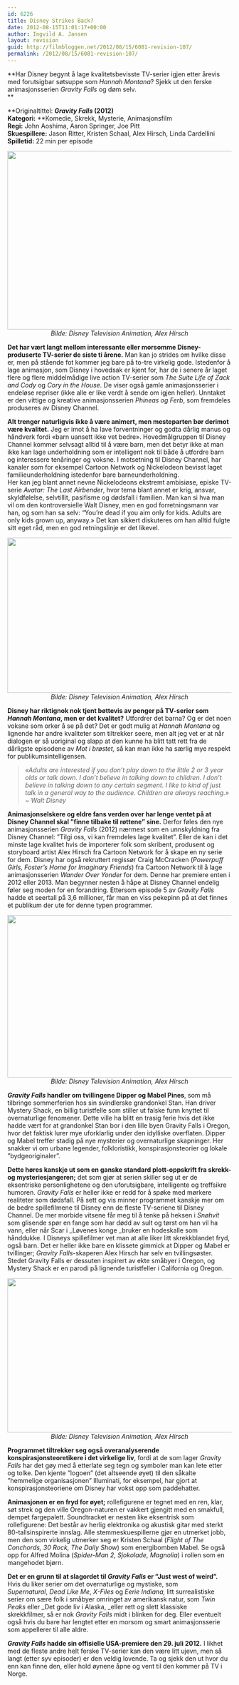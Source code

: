 ```yaml
---
id: 6226
title: Disney Strikes Back?
date: 2012-08-15T11:01:17+00:00
author: Ingvild A. Jansen
layout: revision
guid: http://filmbloggen.net/2012/08/15/6081-revision-107/
permalink: /2012/08/15/6081-revision-107/
---
```

**Har Disney begynt å lage kvalitetsbevisste TV-serier igjen etter årevis med forutsigbar søtsuppe som _Hannah Montana_? Sjekk ut den ferske animasjonsserien _Gravity Falls_ og døm selv.  
** 

 **Originaltittel: **_Gravity Falls_ (2012)  
**Kategori:**** **Komedie, Skrekk, Mysterie, Animasjonsfilm  
**Regi:** John Aoshima, Aaron Springer, Joe Pitt  
**Skuespillere:** Jason Ritter, Kristen Schaal, Alex Hirsch, Linda Cardellini  
**Spilletid:** 22 min per episode

<p style="text-align: center">
  <img class="size-full wp-image-6089 aligncenter" src="http://filmbloggen.net/wp-content/uploads//2012/08/disney-gravity-falls-01.jpg" alt="" width="600" height="400" /> <em>Bilde: Disney Television Animation, Alex Hirsch</em>
</p>

**Det har vært langt mellom interessante eller morsomme Disney-produserte TV-serier de siste ti årene.** Man kan jo strides om hvilke disse er, men på stående fot kommer jeg bare på to-tre virkelig gode. Istedenfor å lage animasjon, som Disney i hovedsak er kjent for, har de i senere år laget flere og flere middelmådige live action TV-serier som _The Suite Life of Zack and Cody_ og _Cory in the House_. De viser også gamle animasjonsserier i endeløse repriser (ikke alle er like verdt å sende om igjen heller). Unntaket er den vittige og kreative animasjonsserien _Phineas og Ferb_, som fremdeles produseres av Disney Channel.

**Alt trenger naturligvis ikke å være animert, men mesteparten bør derimot være kvalitet.** Jeg er imot å ha lave forventninger og godta dårlig manus og håndverk fordi &laquo;barn uansett ikke vet bedre&raquo;. Hovedmålgruppen til Disney Channel kommer selvsagt alltid til å være barn, men det betyr ikke at man ikke kan lage underholdning som er intelligent nok til både å utfordre barn og interessere tenåringer og voksne. I motsetning til Disney Channel, har kanaler som for eksempel Cartoon Network og Nickelodeon bevisst laget familieunderholdning istedenfor bare barneunderholdning.  
Her kan jeg blant annet nevne Nickelodeons ekstremt ambisiøse, episke TV-serie _Avatar: The Last Airbender_, hvor tema blant annet er krig, ansvar, skyldfølelse, selvtillit, pasifisme og dødsfall i familien. Man kan si hva man vil om den kontroversielle Walt Disney, men en god forretningsmann var han, og som han sa selv: “You’re dead if you aim only for kids. Adults are only kids grown up, anyway.&raquo; Det kan sikkert diskuteres om han alltid fulgte sitt eget råd, men en god retningslinje er det likevel.

<p style="text-align: center">
  <a href="http://filmbloggen.net/?attachment_id=6107" rel="attachment wp-att-6107"><img class="aligncenter size-large wp-image-6107" src="http://filmbloggen.net/wp-content/uploads//2012/08/Nessie1-620x348.jpg" alt="" width="620" height="348" /></a><em>Bilde: Disney Television Animation, Alex Hirsch</em>
</p>

**Disney har riktignok nok tjent bøttevis av penger på TV-serier som _Hannah Montana_, men er det kvalitet?** Utfordrer det barna? Og er det noen voksne som orker å se på det? Det er godt mulig at _Hannah Montana_ og lignende har andre kvaliteter som tiltrekker seere, men alt jeg vet er at når dialogen er så uoriginal og slapp at den kunne ha blitt tatt rett fra de dårligste episodene av _Mot i brøstet,_ så kan man ikke ha særlig mye respekt for publikumsintelligensen.

> _&laquo;Adults are interested if you don&#8217;t play down to the little 2 or 3 year olds or talk down. I don&#8217;t believe in talking down to children. I don&#8217;t believe in talking down to any certain segment. I like to kind of just talk in a general way to the audience. Children are always reaching.&raquo; ~ Walt Disney_

**Animasjonselskere og eldre fans verden over har lenge ventet på at Disney Channel skal ”finne tilbake til røttene” sine.** Derfor føles den nye animasjonsserien _Gravity Falls_ (2012) nærmest som en unnskyldning fra Disney Channel: ”Tilgi oss, vi kan fremdeles lage kvalitet”. Eller de kan i det minste lage kvalitet hvis de importerer folk som skribent, produsent og storyboard artist Alex Hirsch fra Cartoon Network for å skape en ny serie for dem. Disney har også rekruttert regissør Craig McCracken (_Powerpuff Girls, Foster’s Home for Imaginary Friends_) fra Cartoon Network til å lage animasjonsserien _Wander Over Yonder_ for dem. Denne har premiere enten i 2012 eller 2013. Man begynner nesten å håpe at Disney Channel endelig føler seg moden for en forandring. Ettersom episode 5 av _Gravity Falls_ hadde et seertall på 3,6 millioner, får man en viss pekepinn på at det finnes et publikum der ute for denne typen programmer.

<p style="text-align: center">
  <a href="http://filmbloggen.net/?attachment_id=6085" rel="attachment wp-att-6085"><img class="aligncenter size-large wp-image-6085" src="http://filmbloggen.net/wp-content/uploads//2012/08/Main_characters_of_Gravity_Falls-620x364.jpg" alt="" width="620" height="364" /></a><em>Bilde: Disney Television Animation, Alex Hirsch</em>
</p>

**_Gravity Falls_ handler om tvillingene Dipper og Mabel Pines**, som må tilbringe sommerferien hos sin svindlerske grandonkel Stan. Han driver Mystery Shack, en billig turistfelle som stiller ut falske funn knyttet til overnaturlige fenomener. Dette ville ha blitt en trasig ferie hvis det ikke hadde vært for at grandonkel Stan bor i den lille byen Gravity Falls i Oregon, hvor det faktisk lurer mye uforklarlig under den idylliske overflaten. Dipper og Mabel treffer stadig på nye mysterier og overnaturlige skapninger. Her snakker vi om urbane legender, folkloristikk, konspirasjonsteorier og lokale ”bydgeoriginaler”.

**Dette høres kanskje ut som en ganske standard plott-oppskrift fra skrekk- og mysteriesjangeren;** det som gjør at serien skiller seg ut er de eksentriske personlighetene og den uforutsigbare, intelligente og treffsikre humoren. _Gravity Falls_ er heller ikke er redd for å spøke med mørkere realiteter som dødsfall. På sett og vis minner programmet kanskje mer om de bedre spillefilmene til Disney enn de fleste TV-seriene til Disney Channel. De mer morbide vitsene får meg til å tenke på heksen i _Snøhvit_ som glisende spør en fange som har dødd av sult og tørst om han vil ha vann, eller når Scar i _Løvenes konge _bruker en hodeskalle som hånddukke. I Disneys spillefilmer vet man at alle liker litt skrekkblandet fryd, også barn. Det er heller ikke bare en klissete gimmick at Dipper og Mabel er tvillinger; _Gravity Falls_-skaperen Alex Hirsch har selv en tvillingsøster. Stedet Gravity Falls er dessuten inspirert av ekte småbyer i Oregon, og Mystery Shack er en parodi på lignende turistfeller i California og Oregon.

<p style="text-align: center">
  <a href="http://filmbloggen.net/?attachment_id=6104" rel="attachment wp-att-6104"><img class="aligncenter size-large wp-image-6104" src="http://filmbloggen.net/wp-content/uploads//2012/08/Illuminati4-620x346.jpg" alt="" width="620" height="346" /></a><em>Bilde: Disney Television Animation, Alex Hirsch</em>
</p>

<p style="text-align: left">
  <strong>Programmet tiltrekker seg også overanalyserende konspirasjonsteoretikere i det virkelige liv</strong>, fordi at de som lager <em>Gravity Falls</em> har det gøy med å etterlate seg tegn og symboler man kan lete etter og tolke. Den kjente ”logoen” (det altseende øyet) til den såkalte ”hemmelige organisasjonen” Illuminati, for eksempel, har gjort at konspirasjonsteoriene om Disney har vokst opp som paddehatter.
</p>

**Animasjonen er en fryd for øyet;** rollefigurene er tegnet med en ren, klar, søt strek og den ville Oregon-naturen er vakkert gjengitt med en smakfull, dempet fargepalett. Soundtracket er nesten like eksentrisk som rollefigurene: Det består av herlig elektronika og akustisk gitar med sterkt 80-tallsinspirerte innslag. Alle stemmeskuespillerne gjør en utmerket jobb, men den som virkelig utmerker seg er Kristen Schaal (_Flight of The Conchords, 30_ _Rock, The Daily Show_) som energibomben Mabel. Se også opp for Alfred Molina (_Spider-Man 2, Sjokolade, Magnolia_) i rollen som en mangehodet bjørn.

<p style="text-align: left">
  <div class="video-shortcode">
  </div>
</p>

**Det er en grunn til at slagordet til _Gravity Falls_ er ”Just west of weird”.** Hvis du liker serier om det overnaturlige og mystiske, som _Supernatural_, _Dead Like Me_, _X-Files_ og _Eerie Indiana,_ litt surrealistiske serier om sære folk i småbyer omringet av amerikansk natur, som _Twin Peaks_ eller _Det gode liv i Alaska, _eller rett og slett klassiske skrekkfilmer, så er nok _Gravity Falls_ midt i blinken for deg. Eller eventuelt også hvis du bare har lengtet etter en morsom og smart animasjonsserie som appellerer til alle aldre.

**_Gravity Falls_ hadde sin offisielle USA-premiere den 29. juli 2012.** I likhet med de fleste andre helt ferske TV-serier kan den være litt ujevn, men så langt (etter syv episoder) er den veldig lovende. Ta og sjekk den ut hvor du enn kan finne den, eller hold øynene åpne og vent til den kommer på TV i Norge.